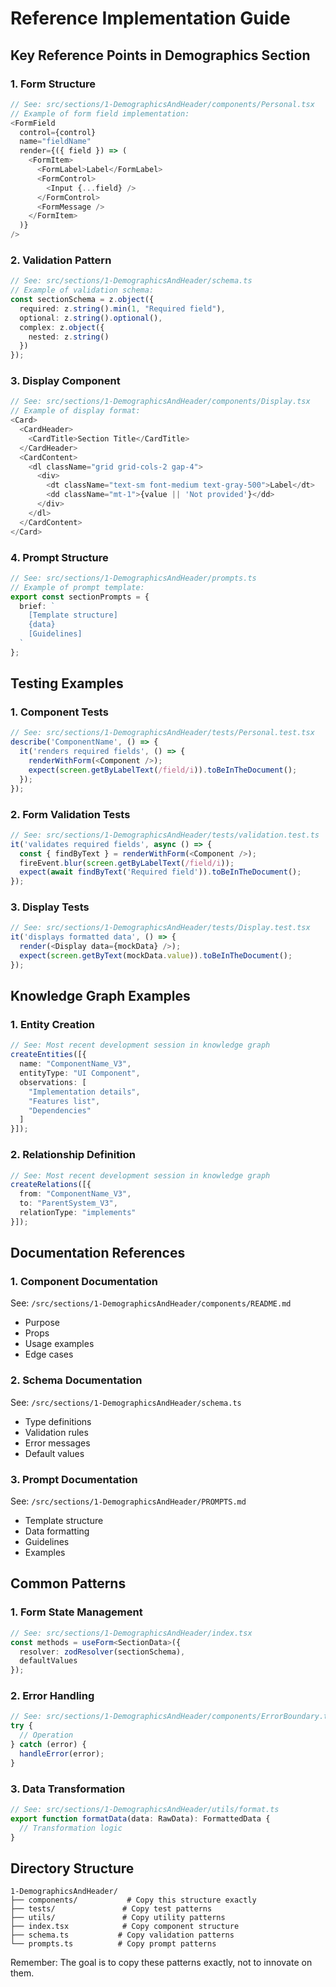 # Reference Implementation Guide

## Key Reference Points in Demographics Section

### 1. Form Structure
```typescript
// See: src/sections/1-DemographicsAndHeader/components/Personal.tsx
// Example of form field implementation:
<FormField
  control={control}
  name="fieldName"
  render={({ field }) => (
    <FormItem>
      <FormLabel>Label</FormLabel>
      <FormControl>
        <Input {...field} />
      </FormControl>
      <FormMessage />
    </FormItem>
  )}
/>
```

### 2. Validation Pattern
```typescript
// See: src/sections/1-DemographicsAndHeader/schema.ts
// Example of validation schema:
const sectionSchema = z.object({
  required: z.string().min(1, "Required field"),
  optional: z.string().optional(),
  complex: z.object({
    nested: z.string()
  })
});
```

### 3. Display Component
```typescript
// See: src/sections/1-DemographicsAndHeader/components/Display.tsx
// Example of display format:
<Card>
  <CardHeader>
    <CardTitle>Section Title</CardTitle>
  </CardHeader>
  <CardContent>
    <dl className="grid grid-cols-2 gap-4">
      <div>
        <dt className="text-sm font-medium text-gray-500">Label</dt>
        <dd className="mt-1">{value || 'Not provided'}</dd>
      </div>
    </dl>
  </CardContent>
</Card>
```

### 4. Prompt Structure
```typescript
// See: src/sections/1-DemographicsAndHeader/prompts.ts
// Example of prompt template:
export const sectionPrompts = {
  brief: `
    [Template structure]
    {data}
    [Guidelines]
  `
};
```

## Testing Examples

### 1. Component Tests
```typescript
// See: src/sections/1-DemographicsAndHeader/tests/Personal.test.tsx
describe('ComponentName', () => {
  it('renders required fields', () => {
    renderWithForm(<Component />);
    expect(screen.getByLabelText(/field/i)).toBeInTheDocument();
  });
});
```

### 2. Form Validation Tests
```typescript
// See: src/sections/1-DemographicsAndHeader/tests/validation.test.ts
it('validates required fields', async () => {
  const { findByText } = renderWithForm(<Component />);
  fireEvent.blur(screen.getByLabelText(/field/i));
  expect(await findByText('Required field')).toBeInTheDocument();
});
```

### 3. Display Tests
```typescript
// See: src/sections/1-DemographicsAndHeader/tests/Display.test.tsx
it('displays formatted data', () => {
  render(<Display data={mockData} />);
  expect(screen.getByText(mockData.value)).toBeInTheDocument();
});
```

## Knowledge Graph Examples

### 1. Entity Creation
```typescript
// See: Most recent development session in knowledge graph
createEntities([{
  name: "ComponentName_V3",
  entityType: "UI Component",
  observations: [
    "Implementation details",
    "Features list",
    "Dependencies"
  ]
}]);
```

### 2. Relationship Definition
```typescript
// See: Most recent development session in knowledge graph
createRelations([{
  from: "ComponentName_V3",
  to: "ParentSystem_V3",
  relationType: "implements"
}]);
```

## Documentation References

### 1. Component Documentation
See: `/src/sections/1-DemographicsAndHeader/components/README.md`
- Purpose
- Props
- Usage examples
- Edge cases

### 2. Schema Documentation
See: `/src/sections/1-DemographicsAndHeader/schema.ts`
- Type definitions
- Validation rules
- Error messages
- Default values

### 3. Prompt Documentation
See: `/src/sections/1-DemographicsAndHeader/PROMPTS.md`
- Template structure
- Data formatting
- Guidelines
- Examples

## Common Patterns

### 1. Form State Management
```typescript
// See: src/sections/1-DemographicsAndHeader/index.tsx
const methods = useForm<SectionData>({
  resolver: zodResolver(sectionSchema),
  defaultValues
});
```

### 2. Error Handling
```typescript
// See: src/sections/1-DemographicsAndHeader/components/ErrorBoundary.tsx
try {
  // Operation
} catch (error) {
  handleError(error);
}
```

### 3. Data Transformation
```typescript
// See: src/sections/1-DemographicsAndHeader/utils/format.ts
export function formatData(data: RawData): FormattedData {
  // Transformation logic
}
```

## Directory Structure
```
1-DemographicsAndHeader/
├── components/           # Copy this structure exactly
├── tests/               # Copy test patterns
├── utils/               # Copy utility patterns
├── index.tsx            # Copy component structure
├── schema.ts           # Copy validation patterns
└── prompts.ts          # Copy prompt patterns
```

Remember: The goal is to copy these patterns exactly, not to innovate on them.